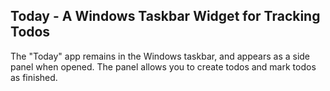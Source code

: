 ## Today - A Windows Taskbar Widget for Tracking Todos
The "Today" app remains in the Windows taskbar, and appears as a side panel when opened. The panel allows you to create todos and mark todos as finished.
